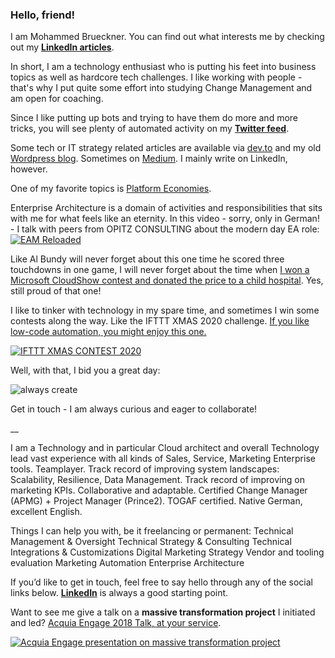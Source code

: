 ### Hello, friend!

I am Mohammed Brueckner. You can find out what interests me by checking out my **[LinkedIn articles](https://www.linkedin.com/today/author/mbrueckner)**.

In short, I am a technology enthusiast who is putting his feet into business topics as well as hardcore tech challenges.
I like working with people - that's why I put quite some effort into studying Change Management and am open for coaching.

Since I like putting up bots and trying to have them do more and more tricks, you will see plenty of automated activity on my **[Twitter feed](https://twitter.com/moebruec)**.

Some tech or IT strategy related articles are available via [dev.to](https://dev.to/mrbrue) and my old [Wordpress blog](https://ideasopensourced.wordpress.com). Sometimes on [Medium](https://medium.com/@mohammedbrueckner). I mainly write on LinkedIn, however.

One of my favorite topics is [Platform Economies](https://platformeconomies.com).

Enterprise Architecture is a domain of activities and responsibilities that sits with me for what feels like an eternity.
In this video - sorry, only in German! - I talk with peers from OPITZ CONSULTING about the modern day EA role:
[![EAM Reloaded](https://img.youtube.com/vi/7n0MBTRpND4/0.jpg)](https://www.youtube.com/watch?v=7n0MBTRpND4)

Like Al Bundy will never forget about this one time he scored three touchdowns in one game, I will never forget about the time when [I won a Microsoft CloudShow contest and donated the price to a child hospital](https://www.facebook.com/MicrosoftCloudShow/photos/pcb.1486882274730662/1486881964730693/). Yes, still proud of that one!

I like to tinker with technology in my spare time, and sometimes I win some contests along the way.
Like the IFTTT XMAS 2020 challenge. [If you like low-code automation, you might enjoy this one.](https://www.youtube.com/watch?v=namYiCXgRIk)

[![IFTTT XMAS CONTEST 2020](https://img.youtube.com/vi/namYiCXgRIk/0.jpg)](https://www.youtube.com/watch?v=namYiCXgRIk)

Well, with that, I bid you a great day:

![always create](https://media.giphy.com/media/Id0WsC08hT20ywyYHE/giphy.gif "Creators Have To Create")

Get in touch - I am always curious and eager to collaborate!

__


I am a Technology and in particular Cloud architect and overall Technology lead vast experience with all kinds of Sales, Service, Marketing Enterprise tools. Teamplayer. Track record of improving system landscapes: Scalability, Resilience, Data Management. Track record of improving on marketing KPIs. Collaborative and adaptable. Certified Change Manager (APMG) + Project Manager (Prince2). TOGAF certified. Native German, excellent English.

Things I can help you with, be it freelancing or permanent:
Technical Management & Oversight
Technical Strategy & Consulting
Technical Integrations & Customizations
Digital Marketing Strategy
Vendor and tooling evaluation
Marketing Automation
Enterprise Architecture

If you’d like to get in touch, feel free to say hello through any of the social links below. **[LinkedIn](https://linkedin.com/in/mbrueckner)** is always a good starting point.

Want to see me give a talk on a **massive transformation project** I initiated and led? [Acquia Engage 2018 Talk, at your service](https://www.youtube.com/watch?v=ix98TGcaoMo).

[![Acquia Engage presentation on massive transformation project](https://img.youtube.com/vi/ix98TGcaoMo/0.jpg)](https://www.youtube.com/watch?v=ix98TGcaoMo)
